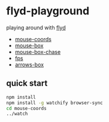 # flyd-playground

playing around with [flyd](https://github.com/paldepind/flyd)

- [mouse-coords](http://raine.github.io/flyd-playground/mouse-coords/)
- [mouse-box](http://raine.github.io/flyd-playground/mouse-box/)
- [mouse-box-chase](http://raine.github.io/flyd-playground/mouse-box-chase/)
- [fps](http://raine.github.io/flyd-playground/fps/)
- [arrows-box](http://raine.github.io/flyd-playground/arrows-box/)

## quick start

```sh
npm install
npm install -g watchify browser-sync
cd mouse-coords
../watch
```
